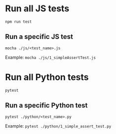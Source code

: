 # Run all JS tests
`npm run test`

## Run a specific JS test
`mocha ./js/<test_name>.js`

Example: `mocha ./js/1_simpleAssertTest.js`

# Run all Python tests
`pytest`

## Run a specific Python test
`pytest ./python/<test_name>.py`

Example: `pytest ./python/1_simple_assert_test.py`
